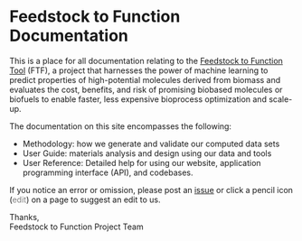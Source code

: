 # Feedstock to Function Documentation

This is a place for all documentation relating to the
[Feedstock to Function Tool](https://feestock-to-function.lbl.gov) (FTF),
  a project that harnesses the power of machine learning to predict properties
  of high-potential molecules derived from biomass and evaluates the cost,
  benefits, and risk of promising biobased molecules or biofuels to enable
  faster, less expensive bioprocess optimization and scale-up.
  
The documentation on this site encompasses the following:  

* Methodology: how we generate and validate our computed data sets
* User Guide: materials analysis and design using our data and tools
* User Reference: Detailed help for using our website,
application programming interface (API), and codebases.

If you notice an error or omission, please post an [issue](
https://github.com/Feedstock-to-Function/ftf-docs/issues/new) 
or click a pencil icon
(<span class="md-icon" style="color:grey">edit</span>) on a page to suggest an
edit to us.

Thanks,  
Feedstock to Function Project Team
